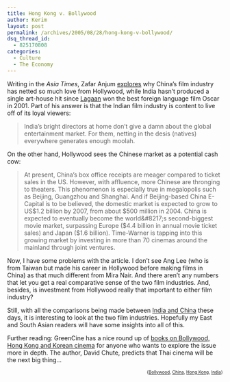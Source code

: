 ```yaml
---
title: Hong Kong v. Bollywood
author: Kerim
layout: post
permalink: /archives/2005/08/28/hong-kong-v-bollywood/
dsq_thread_id:
  - 825170808
categories:
  - Culture
  - The Economy
---
```

Writing in the *Asia Times*, Zafar Anjum <a href="http://www.atimes.com/atimes/China/GG22Ad01.html" onclick="_gaq.push(['_trackEvent', 'outbound-article', 'http://www.atimes.com/atimes/China/GG22Ad01.html', 'explores']);" >explores</a> why China&#8217;s film industry has netted so much love from Hollywood, while India hasn&#8217;t produced a single art-house hit since <a href="http://www.imdb.com/title/tt0282674/" onclick="_gaq.push(['_trackEvent', 'outbound-article', 'http://www.imdb.com/title/tt0282674/', 'Lagaan']);" >Lagaan</a> won the best foreign language film Oscar in 2001. Part of his answer is that the Indian film industry is content to live off of its loyal viewers:

> India&#8217;s bright directors at home don&#8217;t give a damn about the global entertainment market. For them, netting in the desis (natives) everywhere generates enough moolah.

On the other hand, Hollywood sees the Chinese market as a potential cash cow:

> At present, China&#8217;s box office receipts are meager compared to ticket sales in the US. However, with affluence, more Chinese are thronging to theaters. This phenomenon is especially true in megalopolis such as Beijing, Guangzhou and Shanghai. And if Beijing-based China E-Capital is to be believed, the domestic market is expected to grow to US$1.2 billion by 2007, from about $500 million in 2004. China is expected to eventually become the world&#8217;s second-biggest movie market, surpassing Europe ($4.4 billion in annual movie ticket sales) and Japan ($1.6 billion). Time-Warner is tapping into this growing market by investing in more than 70 cinemas around the mainland through joint ventures. 

Now, I have some problems with the article. I don&#8217;t see Ang Lee (who is from Taiwan but made his career in Hollywood before making films in China) as that much different from Mira Nair. And there aren&#8217;t any numbers that let you get a real comparative sense of the two film industries. And, besides, is investment from Hollywood really that important to either film industry?

Still, with all the comparisons being made between <a href="http://www.sepiamutiny.com/sepia/archives/002054.html" onclick="_gaq.push(['_trackEvent', 'outbound-article', 'http://www.sepiamutiny.com/sepia/archives/002054.html', 'India and China']);" >India and China</a> these days, it is interesting to look at the two film industries. Hopefully my East and South Asian readers will have some insights into all of this.

Further reading: GreenCine has a nice round up of <a href="http://www.greencine.com/article?action=view&#038;articleID=106" onclick="_gaq.push(['_trackEvent', 'outbound-article', 'http://www.greencine.com/article?action=view&articleID=106', 'books on Bollywood, Hong Kong and Korean cinema']);" >books on Bollywood, Hong Kong and Korean cinema</a> for anyone who wants to explore the issue more in depth. The author, David Chute, predicts that Thai cinema will be the next big thing&#8230;  
<!-- technorati tags start -->

<div style="text-align:right;">
  <span style="font-size:x-small;">{<a href="http://www.technorati.com/tag/Bollywood" onclick="_gaq.push(['_trackEvent', 'outbound-article', 'http://www.technorati.com/tag/Bollywood', 'Bollywood']);"  rel="tag">Bollywood</a>, <a href="http://www.technorati.com/tag/China" onclick="_gaq.push(['_trackEvent', 'outbound-article', 'http://www.technorati.com/tag/China', 'China']);"  rel="tag">China</a>, <a href="http://www.technorati.com/tag/Hong Kong" onclick="_gaq.push(['_trackEvent', 'outbound-article', 'http://www.technorati.com/tag/Hong Kong', 'Hong Kong']);"  rel="tag">Hong Kong</a>, <a href="http://www.technorati.com/tag/India" onclick="_gaq.push(['_trackEvent', 'outbound-article', 'http://www.technorati.com/tag/India', 'India']);"  rel="tag">India</a>}</span>


<!-- technorati tags end -->

